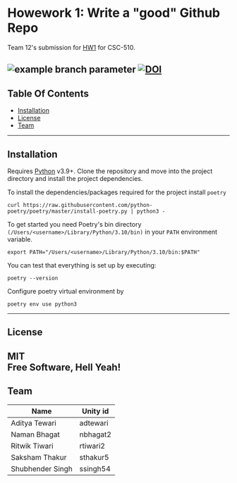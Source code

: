# Howework 1: Write a "good" Github Repo

Team 12's submission for [HW1](https://github.com/txt/se22/blob/main/docs/hw1.md) for CSC-510.

![example branch parameter](https://github.com/team-12-csc-510/hw1/actions/workflows/main.yml/badge.svg?branch=main)
[![DOI](https://zenodo.org/badge/529930397.svg)](https://zenodo.org/badge/latestdoi/529930397)
----
## Table Of Contents
- [Installation](#installation)
- [License](#license)
- [Team](#team)
----

## Installation

Requires [Python] v3.9+.
Clone the repository and move into the project directory and install the project dependencies. <br>

To install the dependencies/packages required for the project install `poetry`


```shell
curl https://raw.githubusercontent.com/python-poetry/poetry/master/install-poetry.py | python3 -
```

To get started you need Poetry's bin directory `(/Users/<username>/Library/Python/3.10/bin)` in your `PATH`
environment variable.
```shell
export PATH="/Users/<username>/Library/Python/3.10/bin:$PATH"
```

You can test that everything is set up by executing:
```shell
poetry --version
```

Configure poetry virtual environment by

```shell
poetry env use python3
```


----
## License

MIT<br>
**Free Software, Hell Yeah!**
----

## Team
Name  | Unity id
------------- | -------------
Aditya Tewari  | adtewari
Naman Bhagat  | nbhagat2
Ritwik Tiwari  | rtiwari2
Saksham Thakur  | sthakur5
Shubhender Singh  | ssingh54

[Python]: <https://python.org>
